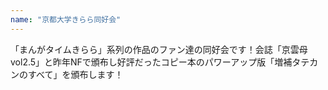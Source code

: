 ```yaml
---
name: "京都大学きらら同好会"
---
```

「まんがタイムきらら」系列の作品のファン達の同好会です！会誌「京雲母vol2.5」と昨年NFで頒布し好評だったコピー本のパワーアップ版「増補タテカンのすべて」を頒布します！
